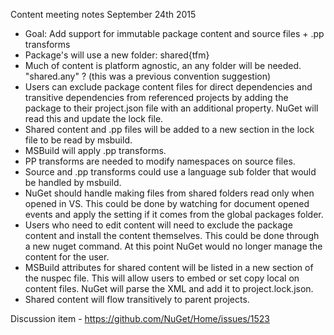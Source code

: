 Content meeting notes September 24th 2015

* Goal: Add support for immutable package content and source files + .pp transforms
* Package's will use a new folder: shared\{tfm} 
* Much of content is platform agnostic, an any folder will be needed.  "shared.any" ? (this was a previous convention suggestion)
* Users can exclude package content files for direct dependencies and transitive dependencies from referenced projects by adding the package to their project.json file with an additional property. NuGet will read this and update the lock file.
* Shared content and .pp files will be added to a new section in the lock file to be read by msbuild.
* MSBuild will apply .pp transforms. 
* PP transforms are needed to modify namespaces on source files.
* Source and .pp transforms could use a language sub folder that would be handled by msbuild.
* NuGet should handle making files from shared folders read only when opened in VS. This could be done by watching for document opened events and apply the setting if it comes from the global packages folder.
* Users who need to edit content will need to exclude the package content and install the content themselves. This could be done through a new nuget command. At this point NuGet would no longer manage the content for the user.
* MSBuild attributes for shared content will be listed in a new section of the nuspec file. This will allow users to embed or set copy local on content files. NuGet will parse the XML and add it to project.lock.json.
* Shared content will flow transitively to parent projects.

Discussion item - https://github.com/NuGet/Home/issues/1523